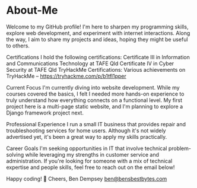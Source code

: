 # About-Me
Welcome to my GitHub profile! I'm here to sharpen my programming skills, explore web development, and experiment with internet interactions. Along the way, I aim to share my projects and ideas, hoping they might be useful to others.

Certifications
I hold the following certifications:
Certificate III in Information and Communications Technology at TAFE Qld
Certificate IV in Cyber Security at TAFE Qld
TryHackMe Certifications: Various achievements on TryHackMe – https://tryhackme.com/p/b1tfl1pper

Current Focus
I'm currently diving into website development. While my courses covered the basics, I felt I needed more hands-on experience to truly understand how everything connects on a functional level. My first project here is a multi-page static website, and I'm planning to explore a Django framework project next.

Professional Experience
I run a small IT business that provides repair and troubleshooting services for home users. Although it's not widely advertised yet, it's been a great way to apply my skills practically.

Career Goals
I'm seeking opportunities in IT that involve technical problem-solving while leveraging my strengths in customer service and administration. If you're looking for someone with a mix of technical expertise and people skills, feel free to reach out on the email below!

Happy coding! 🚀
Cheers,
Ben Dempsey
ben@bensbestbytes.com
